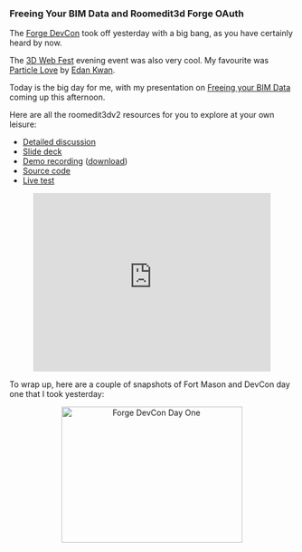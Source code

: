<head>
<title>The Building Coder</title>
<meta http-equiv="Content-Type" content="text/html; charset=utf-8"/>
<link rel="stylesheet" type="text/css" href="3dwc.css"/>
<script src="https://cdn.rawgit.com/google/code-prettify/master/loader/run_prettify.js?autoload=true" defer="defer"></script>
</head>

<!---

Freeing your BIM Data and Roomedit3d Forge OAuth #3dwebcoder #revitapi @AutodeskForge #ForgeDevCon

The Forge DevCon took off yesterday with a big bang, as you have certainly heard by now. The 3D Web Fest evening event was also very cool. Today is the big day for me, with my presentation on Freeing your BIM Data coming up this afternoon. Here are all the roomedit3dv2 resources for you to explore at your own leisure
&ndash; Detailed discussion
&ndash; Slide deck
&ndash; Demo recording
&ndash; Source code
&ndash; Live test...

-->


### Freeing Your BIM Data and Roomedit3d Forge OAuth

The [Forge DevCon](http://forge.autodesk.com/conference) took off yesterday with a big bang, as you have certainly heard by now.

The [3D Web Fest](http://www.3dwebfest.com) evening event was also very cool.
My favourite was [Particle Love](http://edankwan.com/experiments/particle-love)
by [Edan Kwan](http://edankwan.com).

Today is the big day for me, with my presentation
on [Freeing your BIM Data](http://forge.autodesk.com/tracks-and-speakers/#track-4) coming up this afternoon.

Here are all the roomedit3dv2 resources for you to explore at your own leisure:

- [Detailed discussion](http://the3dwebcoder.typepad.com/blog/2016/06/forge-platform-and-roomedit3d-with-thee-legged-oauth.html)
- [Slide deck](zip/free_your_bim_data.pdf)
- [Demo recording](https://youtu.be/bDI5YX7PDP8) ([download](http://thebuildingcoder.typepad.com/roomedit3dv2.mp4))
- [Source code](https://github.com/jeremytammik/model.derivative.api-nodejs-sample-roomedit3d)
- [Live test](https://roomedit3dv2.herokuapp.com)

<center>
<iframe width="420" height="315" src="https://www.youtube.com/embed/bDI5YX7PDP8?rel=0" frameborder="0" allowfullscreen></iframe>
</center>

To wrap up, here are a couple of snapshots of Fort Mason and DevCon day one that I took yesterday:

<center>
<a data-flickr-embed="true"
href="https://www.flickr.com/photos/jeremytammik/albums/72157669308528092"
title="Forge DevCon Day One">
<img src="https://c8.staticflickr.com/8/7353/27100844223_e21270a49c_n.jpg" width="320" height="240" alt="Forge DevCon Day One"></a>
<script async src="//embedr.flickr.com/assets/client-code.js" charset="utf-8"></script>
</center>
